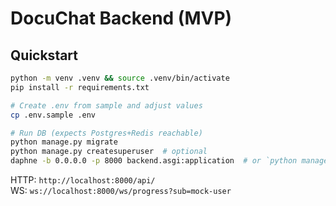 # DocuChat Backend (MVP)

## Quickstart
```bash
python -m venv .venv && source .venv/bin/activate
pip install -r requirements.txt

# Create .env from sample and adjust values
cp .env.sample .env

# Run DB (expects Postgres+Redis reachable)
python manage.py migrate
python manage.py createsuperuser  # optional
daphne -b 0.0.0.0 -p 8000 backend.asgi:application  # or `python manage.py runserver` for dev
```
HTTP: `http://localhost:8000/api/`  
WS: `ws://localhost:8000/ws/progress?sub=mock-user`
